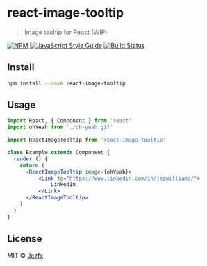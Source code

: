 # react-image-tooltip

> Image tooltip for React (WIP)

[![NPM](https://img.shields.io/npm/v/react-image-tooltip.svg)](https://www.npmjs.com/package/react-image-tooltip) [![JavaScript Style Guide](https://img.shields.io/badge/code_style-standard-brightgreen.svg)](https://standardjs.com)
[![Build Status](https://travis-ci.org/Jezfx/react-image-tooltip.svg?branch=master)](https://travis-ci.org/Jezfx/react-image-tooltip)



## Install

```bash
npm install --save react-image-tooltip
```

## Usage

```jsx
import React, { Component } from 'react'
import ohYeah from './oh-yeah.gif'

import ReactImageTooltip from 'react-image-tooltip'

class Example extends Component {
  render () {
    return (
      <ReactImageTooltip image={ohYeah}>
          <Link to="https://www.linkedin.com/in/jezwilliams/">
              LinkedIn
          </Link>
      </ReactImageTooltip>
    )
  }
}
```

## License

MIT © [Jezfx](https://github.com/Jezfx)
